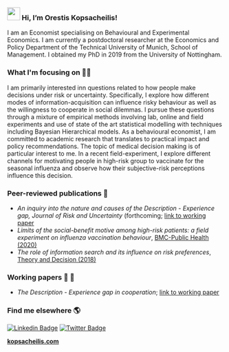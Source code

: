 ### <img src="https://media.giphy.com/media/hvRJCLFzcasrR4ia7z/giphy.gif" width="30px"> Hi, I’m Orestis Kopsacheilis!
I am an Economist specialising on Behavioural and Experimental Economics. 
I am currently a postdoctoral researcher at the Economics and Policy Department of the Technical University of Munich, School of Management. 
I obtained my PhD in 2019 from the University of Nottingham.

### What I'm focusing on 👨‍💻
I am primarily interested inn questions related to how people make decisions under risk or uncertainty. 
Specifically, I explore how different modes of information-acquisition can influence risky behaviour as well as the willingness to cooperate in social dilemmas. 
I pursue these questions through a mixture of empirical methods involving lab, online and field experiments and use of state of the art statistical modelling with techniques including Bayesian Hierarchical models.
As a behavioural economist, I am committed to academic research that translates to practical impact and policy recommendations.
The topic of medical decision making is of particular interest to me. 
In a recent field-experiment, I explore different channels for motivating people in high-risk group to vaccinate for the seasonal influenza and observe how their subjective-risk perceptions influence this decision.

### Peer-reviewed publications 🧾
- _An inquiry into the nature and causes of the Description - Experience gap, Journal of Risk and Uncertainty_ (forthcoming; [link to working paper](https://www.nottingham.ac.uk/cedex/documents/papers/cedex-discussion-paper-2019-15.pdf)
- _Limits of the social-benefit motive among high-risk patients: a field experiment on influenza vaccination behaviour_, [BMC-Public Health (2020)](https://link.springer.com/epdf/10.1186/s12889-020-8246-3?author_access_token=TlJOz_z2bbCgDBkGVLdqOm_BpE1tBhCbnbw3BuzI2RNcwGVBdVq_KelKAmH5RYad41SqJfFI8fH1TRB2L1Or0CpbwedEsCVn0WTjpCPgU5e_06E_Wti_J-Th7Ep1wdo5BaBE7jNecd7mGcAacT7lBA%3D%3D)
- _The role of information search and its influence on risk preferences_, [Theory and Decision (2018)](https://link.springer.com/article/10.1007/s11238-017-9623-y)


### Working papers :wrench: 🧾
- _The Description - Experience gap in cooperation_; [link to working paper](https://kopsacheilis.com/wp-content/uploads/2020/10/DEgapCooperation.pdf)

### Find me elsewhere 🌎
[![Linkedin Badge](https://img.shields.io/badge/-LinkedIn-blue?style=flat-square&logo=Linkedin&logoColor=white&link=https://www.linkedin.com/in/harshkumarkhatri/)](https://www.linkedin.com/in/orestis-kopsacheilis-1074a441)  [![Twitter Badge](https://img.shields.io/badge/-Twitter-1ca0f1?style=flat-square&labelColor=1ca0f1&logo=twitter&logoColor=white&link=https://twitter.com/_diogorodrigues)](https://twitter.com/Orestis_Kps)


**[kopsacheilis.com](https://kopsacheilis.com/)**

